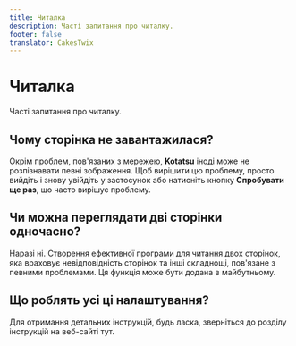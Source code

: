 ```yaml
---
title: Читалка
description: Часті запитання про читалку.
footer: false
translator: CakesTwix
---
```


# Читалка
Часті запитання про читалку.

## Чому сторінка не завантажилася?
Окрім проблем, пов'язаних з мережею, **Kotatsu** іноді може не розпізнавати певні зображення.
Щоб вирішити цю проблему, просто вийдіть і знову увійдіть у застосунок або натисніть кнопку **Спробувати ще раз**, що часто вирішує проблему.

## Чи можна переглядати дві сторінки одночасно?
Наразі ні. Створення ефективної програми для читання двох сторінок, яка враховує невідповідність сторінок та інші складнощі, пов'язане з певними проблемами. Ця функція може бути додана в майбутньому.

## Що роблять усі ці налаштування?
Для отримання детальних інструкцій, будь ласка, зверніться до розділу інструкцій на веб-сайті тут.
